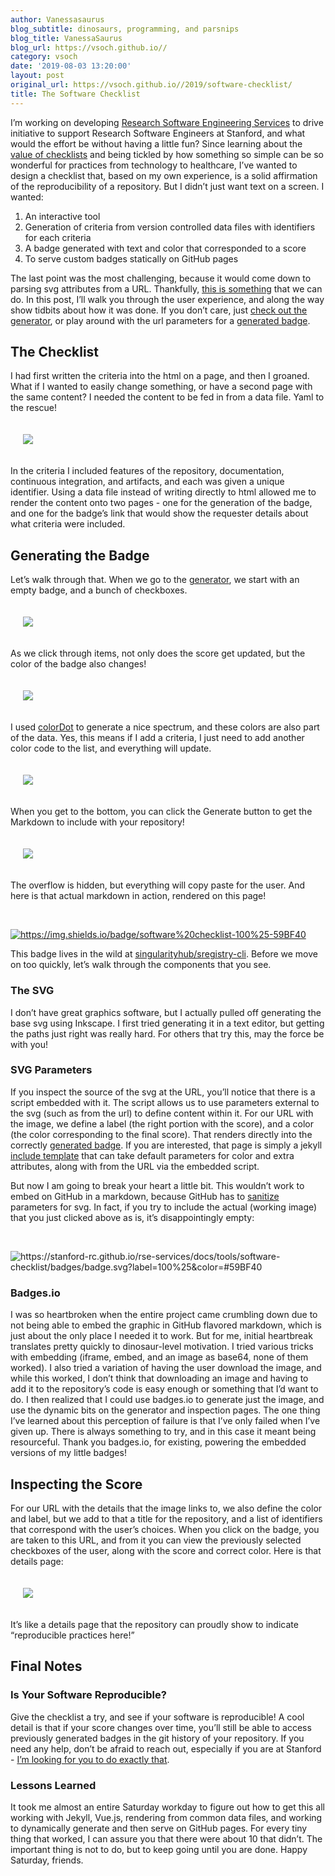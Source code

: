 ```yaml
---
author: Vanessasaurus
blog_subtitle: dinosaurs, programming, and parsnips
blog_title: VanessaSaurus
blog_url: https://vsoch.github.io//
category: vsoch
date: '2019-08-03 13:20:00'
layout: post
original_url: https://vsoch.github.io//2019/software-checklist/
title: The Software Checklist
---
```


<p>I’m working on developing <a href="https://stanford-rc.github.io/rse-services" target="_blank">Research Software Engineering Services</a> to drive initiative to support Research Software Engineers at Stanford, 
and what would the effort be without having a little
fun? Since learning about the <a href="https://www.npr.org/2017/10/30/559996276/the-trick-to-surviving-a-high-stakes-high-pressure-job-try-a-checklist" target="_blank">value of checklists</a> and being tickled by how something so simple
can be so wonderful for practices from technology to healthcare, I’ve wanted to design
a checklist that, based on my own experience, is a solid affirmation of the reproducibility of
a repository. But I didn’t just want text on a screen. I wanted:</p>

<ol class="custom-counter">
   <li>An interactive tool</li>
   <li>Generation of criteria from version controlled data files with identifiers for each criteria</li>
   <li>A badge generated with text and color that corresponded to a score</li>
   <li>To serve custom badges statically on GitHub pages</li>
</ol>

<p>The last point was the most challenging, because it would come down to parsing svg attributes
from a URL. Thankfully, <a href="https://www.w3.org/TR/SVGParamPrimer/" target="_blank">this is something</a> that we can do.
In this post, I’ll walk you through the user experience, and along the way show tidbits about how
it was done. If you don’t care, just <a href="https://stanford-rc.github.io/rse-services/docs/tools/software-checklist/" target="_blank">check out the generator</a>,
or play around with the url parameters for a <a href="https://stanford-rc.github.io/rse-services/docs/tools/software-checklist/badges/badge.svg?label=100%25&amp;color=#59BF40" target="_blank">generated badge</a>.</p>

<h2 id="the-checklist">The Checklist</h2>

<p>I had first written the criteria into the html on a page, and then I groaned. What if I wanted
to easily change something, or have a second page with the same content? I needed the content
to be fed in from a data file. Yaml to the rescue!</p>

<div style="padding: 20px;">
  <img src="https://vsoch.github.io/assets/images/posts/software-checklist/yaml.png" />
</div>

<p>In the criteria I included features of the repository, documentation, continuous integration,
and artifacts, and each was given a unique identifier. Using a data file
instead of writing directly to html allowed me to render the content onto two pages - one for the generation of the badge,
and one for the badge’s link that would show the requester details about what criteria were included.</p>

<h2 id="generating-the-badge">Generating the Badge</h2>

<p>Let’s walk through that. When we go to the <a href="https://stanford-rc.github.io/rse-services/docs/tools/software-checklist/" target="_blank">generator</a>, we start with an empty badge, and a bunch of checkboxes.</p>

<div style="padding: 20px;">
  <img src="https://vsoch.github.io/assets/images/posts/software-checklist/generator.png" />
</div>

<p>As we click through items, not only does the score get updated, but the color of the badge
also changes!</p>

<div style="padding: 20px;">
  <img src="https://vsoch.github.io/assets/images/posts/software-checklist/generating.png" />
</div>

<p>I used <a href="https://color.hailpixel.com" target="_blank">colorDot</a> to generate
a nice spectrum, and these colors are also part of the data. Yes, this means if I add
a criteria, I just need to add another color code to the list, and everything will update.</p>

<div style="padding: 20px;">
  <img src="https://vsoch.github.io/assets/images/posts/software-checklist/colors.png" />
</div>

<p>When you get to the bottom, you can click the Generate button to get the Markdown
to include with your repository!</p>

<div style="padding: 20px;">
  <img src="https://vsoch.github.io/assets/images/posts/software-checklist/markdown.png" />
</div>

<p>The overflow is hidden, but everything will copy paste for the user.
And here is that actual markdown in action, rendered on this page!</p>

<p><br /></p>

<p><a href="https://stanford-rc.github.io//rse-services/docs/tools/software-checklist/badge?label=100%25&amp;color=#59BF40&amp;ids=r1,r2,r3,r4,r5,r6,d1,d2,d3,d4,d5,d6,d7,a1,a2,a3,ci1,ci2&amp;title=singularityhub/sregistry-cli"><img alt="https://img.shields.io/badge/software%20checklist-100%25-59BF40" src="https://img.shields.io/badge/software%20checklist-100%25-59BF40" /></a></p>

<p>This badge lives in the wild at <a href="https://github.com/singularityhub/sregistry-cli#singularity-global-client" target="_blank">singularityhub/sregistry-cli</a>. Before we move on too quickly, let’s walk through the components that you see.</p>

<h3 id="the-svg">The SVG</h3>

<p>I don’t have great graphics software, but I actually pulled off generating the base svg using Inkscape. 
I first tried generating it in a text editor, but getting the paths just right was really hard.
For others that try this, may the force be with you!</p>

<h3 id="svg-parameters">SVG Parameters</h3>

<p>If you inspect the source of the svg at the URL, you’ll notice that there is a script
embedded with it. The script allows us to use parameters external to the svg (such as from the url)
to define content within it. For our URL with the image, we define a label (the right portion with the score),
and a color (the color corresponding to the final score). 
That renders directly into the correctly <a href="https://stanford-rc.github.io/rse-services/docs/tools/software-checklist/badges/badge.svg?label=100%25&amp;color=#59BF40" target="_blank">generated badge</a>. If you are interested, 
that page is simply a jekyll <a href="https://raw.githubusercontent.com/stanford-rc/rse-services/master/_includes/badges/software-checklist.svg" target="_blank">include template</a> that can take
default parameters for color and extra attributes, along with from the URL via the embedded
script.</p>

<p>But now I am going to break your heart a little bit. This wouldn’t work to embed on GitHub
in a markdown, because GitHub has to <a href="https://github.community/t5/How-to-use-Git-and-GitHub/Embedding-a-SVG/td-p/2192" target="_blank">sanitize</a> parameters for svg. In fact, if you try to include the actual
(working image) that you just clicked above as is, it’s disappointingly empty:</p>

<p><br /></p>

<p><img alt="https://stanford-rc.github.io/rse-services/docs/tools/software-checklist/badges/badge.svg?label=100%25&amp;color=#59BF40" src="https://stanford-rc.github.io/rse-services/docs/tools/software-checklist/badges/badge.svg?label=100%25&amp;color=#59BF40" /></p>

<h3 id="badgesio">Badges.io</h3>

<p>I was so heartbroken when the entire project came crumbling down due to not being able
to embed the graphic in GitHub flavored markdown, which is just about the only place
I needed it to work. But for me, initial heartbreak translates pretty quickly
to dinosaur-level motivation. I tried various tricks with embedding (iframe, embed, and an image
as base64, none of them worked). I also tried a variation of having the user download
the image, and while this worked, I don’t think that downloading an image
and having to add it to the repository’s code is easy enough or something that I’d
want to do. I then realized that I could use badges.io to generate
just the image, and use the dynamic bits on the generator and inspection pages.
The one thing I’ve learned about this perception of failure is that I’ve only
failed when I’ve given up. There is always something to try, and in this case
it meant being resourceful. Thank you badges.io, for existing, powering
the embedded versions of my little badges!</p>

<h2 id="inspecting-the-score">Inspecting the Score</h2>

<p>For our URL with the details that the image links to, we also define the color and label, but we
add to that a title for the repository, and a list of identifiers that correspond with the user’s choices.
When you click on the badge, you are taken to this URL, and from it you can
view the previously selected checkboxes of the user, along with the score and correct color.
Here is that details page:</p>

<div style="padding: 20px;">
  <img src="https://vsoch.github.io/assets/images/posts/software-checklist/badge.png" />
</div>

<p>It’s like a details page that the repository can proudly show to indicate 
“reproducible practices here!”</p>

<h2 id="final-notes">Final Notes</h2>

<h3 id="is-your-software-reproducible">Is Your Software Reproducible?</h3>

<p>Give the checklist a try, and see if your software is reproducible! A cool detail
is that if your score changes over time, you’ll still be able to access previously
generated badges in the git history of your repository. If you
need any help, don’t be afraid to reach out, especially if you are at Stanford - 
<a href="https://stanford-rc.github.io/rse-services" target="_blank">I’m looking for you to do exactly that</a>.</p>

<h3 id="lessons-learned">Lessons Learned</h3>

<p>It took me almost an entire Saturday workday to figure out how to get this all working
with Jekyll, Vue.js, rendering from common data files, and working to dynamically
generate and then serve on GitHub pages. For every tiny thing that worked, I can
assure you that there were about 10 that didn’t. The important thing is not to do,
but to keep going until you are done. Happy Saturday, friends.</p>